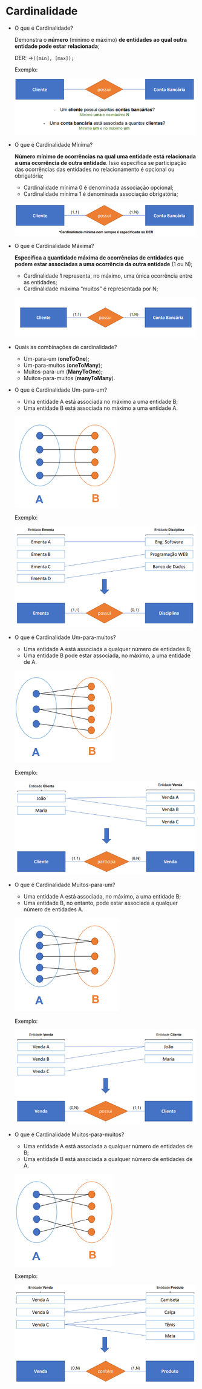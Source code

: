 # Cardinalidade

- O que é Cardinalidade?
    
    Demonstra o **número** (mínimo e máximo) **de entidades ao qual outra entidade pode estar relacionada**;
    
    DER: →`([min], [max]);`
    
    Exemplo:
    
    ![Untitled](Cardinalidade%20bc974ae3261d4668ae6abb78145aa5a8/Untitled.png)
    
- O que é Cardinalidade Mínima?
    
    **Número mínimo de ocorrências na qual uma entidade está relacionada a uma ocorrência de outra entidade**. Isso especifica se participação das ocorrências das entidades no relacionamento é opcional ou obrigatória;
    
    - Cardinalidade mínima 0 é denominada associação opcional;
    - Cardinalidade mínima 1 é denominada associação obrigatória;
    
    ![Untitled](Cardinalidade%20bc974ae3261d4668ae6abb78145aa5a8/Untitled%201.png)
    
- O que é Cardinalidade Máxima?
    
    **Especifica a quantidade máxima de ocorrências de entidades que podem estar associadas a uma ocorrência da outra entidade** (1 ou N);
    
    - Cardinalidade 1 representa, no máximo, uma única ocorrência entre as entidades;
    - Cardinalidade máxima “muitos” é representada por N;
    
    ![Untitled](Cardinalidade%20bc974ae3261d4668ae6abb78145aa5a8/Untitled%202.png)
    
- Quais as combinações de cardinalidade?
    - Um-para-um (**oneToOne**);
    - Um-para-muitos (**oneToMany**);
    - Muitos-para-um (**ManyToOne**);
    - Muitos-para-muitos (**manyToMany**).
- O que é Cardinalidade Um-para-um?
    - Uma entidade A está associada no máximo a uma entidade B;
    - Uma entidade B está associada no máximo a uma entidade A.
    
    ![Untitled](Cardinalidade%20bc974ae3261d4668ae6abb78145aa5a8/Untitled%203.png)
    
    Exemplo:
    
    ![Untitled](Cardinalidade%20bc974ae3261d4668ae6abb78145aa5a8/Untitled%204.png)
    
- O que é Cardinalidade Um-para-muitos?
    - Uma entidade A está associada a qualquer número de entidades B;
    - Uma entidade B pode estar associada, no máximo, a uma entidade de A.
    
    ![Untitled](Cardinalidade%20bc974ae3261d4668ae6abb78145aa5a8/Untitled%205.png)
    
    Exemplo:
    
    ![Untitled](Cardinalidade%20bc974ae3261d4668ae6abb78145aa5a8/Untitled%206.png)
    
- O que é Cardinalidade Muitos-para-um?
    - Uma entidade A está associada, no máximo, a uma entidade B;
    - Uma entidade B, no entanto, pode estar associada a qualquer número de entidades A.
    
    ![Untitled](Cardinalidade%20bc974ae3261d4668ae6abb78145aa5a8/Untitled%207.png)
    
    Exemplo:
    
    ![Untitled](Cardinalidade%20bc974ae3261d4668ae6abb78145aa5a8/Untitled%208.png)
    
- O que é Cardinalidade Muitos-para-muitos?
    - Uma entidade A está associada a qualquer número de entidades de B;
    - Uma entidade B está associada a qualquer número de entidades de A.
    
    ![Untitled](Cardinalidade%20bc974ae3261d4668ae6abb78145aa5a8/Untitled%209.png)
    
    Exemplo:
    
    ![Untitled](Cardinalidade%20bc974ae3261d4668ae6abb78145aa5a8/Untitled%2010.png)